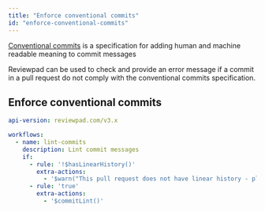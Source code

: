```yaml
---
title: "Enforce conventional commits"
id: "enforce-conventional-commits"
---
```


[Conventional commits](https://www.conventionalcommits.org/en/v1.0.0/) is a specification for adding human and machine readable meaning to commit messages

Reviewpad can be used to check and provide an error message if a commit in a pull request do not comply with the conventional commits specification.

## Enforce conventional commits

```yaml
api-version: reviewpad.com/v3.x

workflows:
  - name: lint-commits
    description: Lint commit messages
    if:
      - rule: '!$hasLinearHistory()'
        extra-actions:
          - '$warn("This pull request does not have linear history - please fix this!")'
      - rule: 'true'
        extra-actions:
          - '$commitLint()'
```